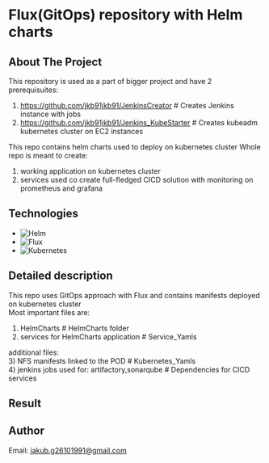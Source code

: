 # Flux(GitOps) repository with Helm charts
<a name="readme-top"></a>  

<!-- ABOUT THE PROJECT -->
## About The Project  
This repository is used as a part of bigger project and have 2 prerequisuites:  
1) https://github.com/jkb91jkb91/JenkinsCreator  # Creates Jenkins instance with jobs  
2) https://github.com/jkb91jkb91/Jenkins_KubeStarter # Creates kubeadm kubernetes cluster on EC2 instances 

This repo contains helm charts used to deploy on kubernetes cluster
Whole repo is meant to create:  
1) working application on kubernetes cluster
2) services used co create full-fledged CICD solution with monitoring on prometheus and grafana
   
<!-- TECHNOLOGIES -->
## Technologies
* ![Helm](https://img.shields.io/badge/Helm-0F1689?style=for-the-badge&logo=helm&logoColor=white)
* ![Flux](https://img.shields.io/badge/Flux-023042?style=for-the-badge&logo=flux&logoColor=white)
* ![Kubernetes](https://img.shields.io/badge/Kubernetes-326CE5?style=for-the-badge&logo=kubernetes&logoColor=white)

<!-- DETAILED DESCRIPTION -->
## Detailed description  
This repo uses GitOps approach with Flux and contains manifests deployed on kubernetes cluster  
Most important files are:  
1) HelmCharts  # HelmCharts folder  
2) services for HelmCharts application  # Service_Yamls  

additional files:  
3) NFS manifests linked to the POD # Kubernetes_Yamls  
4) jenkins jobs used for: artifactory,sonarqube  # Dependencies for CICD services  

<!-- RESULT -->
## Result


<!-- AUTHOR -->
## Author
Email: jakub.g26101991@gmail.com
